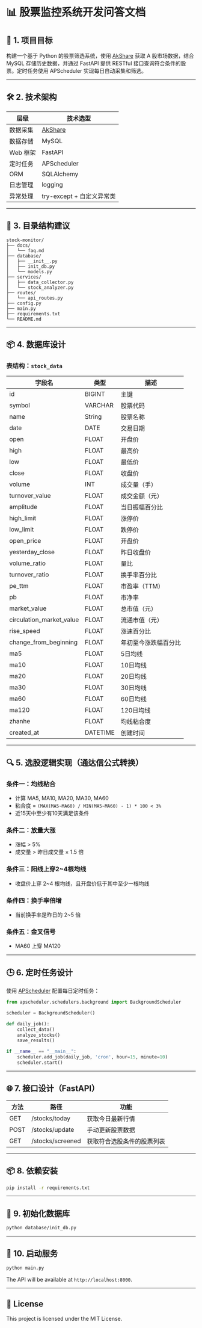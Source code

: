 # 📊 股票监控系统开发问答文档

## 🧩 1. 项目目标

构建一个基于 Python 的股票筛选系统，使用 [AkShare](https://akshare.xyz/) 获取 A 股市场数据，结合 MySQL 存储历史数据，并通过 FastAPI 提供 RESTful 接口查询符合条件的股票。定时任务使用 APScheduler 实现每日自动采集和筛选。

---

## 🛠️ 2. 技术架构

| 层级 | 技术选型 |
|------|----------|
| 数据采集 | [AkShare](https://akshare.xyz/) |
| 数据存储 | MySQL |
| Web 框架 | FastAPI |
| 定时任务 | APScheduler |
| ORM | SQLAlchemy |
| 日志管理 | logging |
| 异常处理 | try-except + 自定义异常类 |

---

## 📁 3. 目录结构建议

```
stock-monitor/
├── docs/
│   └── faq.md
├── database/
│   ├── __init__.py
│   ├── init_db.py
│   └── models.py
├── services/
│   ├── data_collector.py
│   └── stock_analyzer.py
├── routes/
│   └── api_routes.py
├── config.py
├── main.py
├── requirements.txt
└── README.md
```

---

## 📦 4. 数据库设计

### 表结构：`stock_data`

| 字段名             | 类型     | 描述                     |
|--------------------|----------|--------------------------|
| id                 | BIGINT   | 主键                     |
| symbol             | VARCHAR  | 股票代码                 |
| name               | String   | 股票名称                 |
| date               | DATE     | 交易日期                 |
| open               | FLOAT    | 开盘价                   |
| high               | FLOAT    | 最高价                   |
| low                | FLOAT    | 最低价                   |
| close              | FLOAT    | 收盘价                   |
| volume             | INT      | 成交量（手）             |
| turnover_value     | FLOAT    | 成交金额（元）           |
| amplitude          | FLOAT    | 当日振幅百分比           |
| high_limit         | FLOAT    | 涨停价                   |
| low_limit          | FLOAT    | 跌停价                   |
| open_price         | FLOAT    | 开盘价                   |
| yesterday_close    | FLOAT    | 昨日收盘价               |
| volume_ratio       | FLOAT    | 量比                     |
| turnover_ratio     | FLOAT    | 换手率百分比             |
| pe_ttm             | FLOAT    | 市盈率（TTM）            |
| pb                 | FLOAT    | 市净率                   |
| market_value       | FLOAT    | 总市值（元）             |
| circulation_market_value | FLOAT | 流通市值（元）           |
| rise_speed         | FLOAT    | 涨速百分比               |
| change_from_beginning | FLOAT  | 年初至今涨跌幅百分比     |
| ma5                | FLOAT    | 5日均线                 |
| ma10               | FLOAT    | 10日均线                |
| ma20               | FLOAT    | 20日均线                |
| ma30               | FLOAT    | 30日均线                |
| ma60               | FLOAT    | 60日均线                |
| ma120              | FLOAT    | 120日均线               |
| zhanhe             | FLOAT    | 均线粘合度              |
| created_at         | DATETIME | 创建时间                 |

---

## 🔍 5. 选股逻辑实现（通达信公式转换）

### 条件一：均线粘合
- 计算 MA5, MA10, MA20, MA30, MA60
- 粘合度 = `(MAX(MA5~MA60) / MIN(MA5~MA60) - 1) * 100 < 3%`
- 近15天中至少有10天满足该条件

### 条件二：放量大涨
- 涨幅 > 5%
- 成交量 > 昨日成交量 × 1.5 倍

### 条件三：阳线上穿2~4根均线
- 收盘价上穿 2~4 根均线，且开盘价低于其中至少一根均线

### 条件四：换手率倍增
- 当前换手率是昨日的 2~5 倍

### 条件五：金叉信号
- MA60 上穿 MA120

---

## 🕒 6. 定时任务设计

使用 [APScheduler](file://d:codebasepython-devstock-monitorackend.venvLibsite-packageslask_apschedulerscheduler.py#L32-L377) 配置每日定时任务：
```python
from apscheduler.schedulers.background import BackgroundScheduler

scheduler = BackgroundScheduler()

def daily_job():
    collect_data()
    analyze_stocks()
    save_results()

if __name__ == "__main__":
    scheduler.add_job(daily_job, 'cron', hour=15, minute=10)
    scheduler.start()
```

---

## 🌐 7. 接口设计（FastAPI）

| 方法 | 路径             | 功能                     |
|------|------------------|--------------------------|
| GET  | /stocks/today    | 获取今日最新行情           |
| POST | /stocks/update   | 手动更新股票数据         |
| GET  | /stocks/screened | 获取符合选股条件的股票列表 |

---

## 📦 8. 依赖安装

```bash
pip install -r requirements.txt
```

---

## 📌 9. 初始化数据库

```bash
python database/init_db.py
```

---

## 🚀 10. 启动服务

```bash
python main.py
```

The API will be available at `http://localhost:8000`.

---

## 📝 License

This project is licensed under the MIT License.